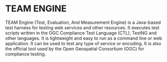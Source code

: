 TEAM ENGINE
=============

TEAM Engine (Test, Evaluation, And Measurement Engine) is a Java-based test 
harness for testing web services and other resources. It executes test scripts 
written in the OGC Compliance Test Language (CTL), TestNG and other languages. 
It is lightweight and easy to run as a command line or web application. It can 
be used to test any type of service or encoding. It is also the official tool 
used by the Open Geospatial Consortium (OGC) for compliance testing.
